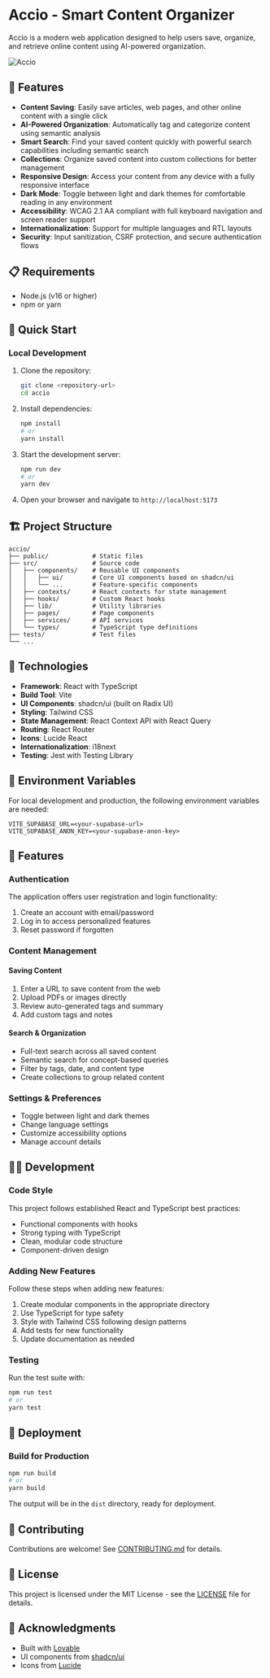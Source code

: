 
# Accio - Smart Content Organizer

Accio is a modern web application designed to help users save, organize, and retrieve online content using AI-powered organization.

![Accio](https://lovable.dev/opengraph-image-p98pqg.png)

## 🌟 Features

- **Content Saving**: Easily save articles, web pages, and other online content with a single click
- **AI-Powered Organization**: Automatically tag and categorize content using semantic analysis
- **Smart Search**: Find your saved content quickly with powerful search capabilities including semantic search
- **Collections**: Organize saved content into custom collections for better management
- **Responsive Design**: Access your content from any device with a fully responsive interface
- **Dark Mode**: Toggle between light and dark themes for comfortable reading in any environment
- **Accessibility**: WCAG 2.1 AA compliant with full keyboard navigation and screen reader support
- **Internationalization**: Support for multiple languages and RTL layouts
- **Security**: Input sanitization, CSRF protection, and secure authentication flows

## 📋 Requirements

- Node.js (v16 or higher)
- npm or yarn

## 🚀 Quick Start

### Local Development

1. Clone the repository:
   ```bash
   git clone <repository-url>
   cd accio
   ```

2. Install dependencies:
   ```bash
   npm install
   # or
   yarn install
   ```

3. Start the development server:
   ```bash
   npm run dev
   # or
   yarn dev
   ```

4. Open your browser and navigate to `http://localhost:5173`

## 🏗️ Project Structure

```
accio/
├── public/            # Static files
├── src/               # Source code
│   ├── components/    # Reusable UI components
│   │   ├── ui/        # Core UI components based on shadcn/ui
│   │   └── ...        # Feature-specific components
│   ├── contexts/      # React contexts for state management
│   ├── hooks/         # Custom React hooks
│   ├── lib/           # Utility libraries
│   ├── pages/         # Page components
│   ├── services/      # API services
│   └── types/         # TypeScript type definitions
├── tests/             # Test files
└── ...
```

## 🔧 Technologies

- **Framework**: React with TypeScript
- **Build Tool**: Vite
- **UI Components**: shadcn/ui (built on Radix UI)
- **Styling**: Tailwind CSS
- **State Management**: React Context API with React Query
- **Routing**: React Router
- **Icons**: Lucide React
- **Internationalization**: i18next
- **Testing**: Jest with Testing Library

## 🔐 Environment Variables

For local development and production, the following environment variables are needed:

```
VITE_SUPABASE_URL=<your-supabase-url>
VITE_SUPABASE_ANON_KEY=<your-supabase-anon-key>
```

## 📱 Features

### Authentication

The application offers user registration and login functionality:

1. Create an account with email/password
2. Log in to access personalized features
3. Reset password if forgotten

### Content Management

#### Saving Content

1. Enter a URL to save content from the web
2. Upload PDFs or images directly
3. Review auto-generated tags and summary
4. Add custom tags and notes

#### Search & Organization

- Full-text search across all saved content
- Semantic search for concept-based queries
- Filter by tags, date, and content type
- Create collections to group related content

### Settings & Preferences

- Toggle between light and dark themes
- Change language settings
- Customize accessibility options
- Manage account details

## 👨‍💻 Development

### Code Style

This project follows established React and TypeScript best practices:

- Functional components with hooks
- Strong typing with TypeScript
- Clean, modular code structure
- Component-driven design

### Adding New Features

Follow these steps when adding new features:

1. Create modular components in the appropriate directory
2. Use TypeScript for type safety
3. Style with Tailwind CSS following design patterns
4. Add tests for new functionality
5. Update documentation as needed

### Testing

Run the test suite with:

```bash
npm run test
# or
yarn test
```

## 🚢 Deployment

### Build for Production

```bash
npm run build
# or
yarn build
```

The output will be in the `dist` directory, ready for deployment.

## 🤝 Contributing

Contributions are welcome! See [CONTRIBUTING.md](CONTRIBUTING.md) for details.

## 📄 License

This project is licensed under the MIT License - see the [LICENSE](LICENSE) file for details.

## 🙏 Acknowledgments

- Built with [Lovable](https://lovable.dev)
- UI components from [shadcn/ui](https://ui.shadcn.com/)
- Icons from [Lucide](https://lucide.dev/)
